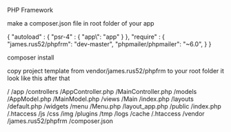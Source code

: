 PHP Framework

make a composer.json file in root folder of your app

{
    "autoload" : {
        "psr-4" : {
            "app\\": "app"
        }
    },
    "require" : {
        "james.rus52/phpfrm": "dev-master",
        "phpmailer/phpmailer": "~6.0",
    }
}

composer install

copy project template from vendor/james.rus52/phpfrm to your root folder
it look like this after that

/
  /app
    /controllers
       /AppController.php
       /MainController.php
    /models
       /AppModel.php
       /MainModel.php
    /views
       /Main
         /index.php
       /layouts
         /default.php
   /widgets
     /menu
       /Menu.php
       /layout_app.php
  /public
    /index.php
    /.htaccess
    /js
    /css
    /img
    /plugins
  /tmp
  /logs
  /cache
  /.htaccess
  /vendor
    /james.rus52/phpfrm
  /composer.json

